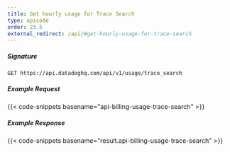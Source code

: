 ```yaml
---
title: Get hourly usage for Trace Search
type: apicode
order: 23.5
external_redirect: /api/#get-hourly-usage-for-trace-search
---
```


##### Signature
`GET https://api.datadoghq.com/api/v1/usage/trace_search`
##### Example Request
{{< code-snippets basename="api-billing-usage-trace-search" >}}
##### Example Response
{{< code-snippets basename="result.api-billing-usage-trace-search" >}}
